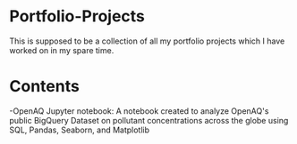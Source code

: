 # Portfolio-Projects
This is supposed to be a collection of all my portfolio projects which I have worked on in my spare time.

# Contents
-OpenAQ Jupyter notebook: 
A notebook created to analyze OpenAQ's public BigQuery Dataset on pollutant concentrations across the globe using SQL, Pandas, Seaborn, and Matplotlib
